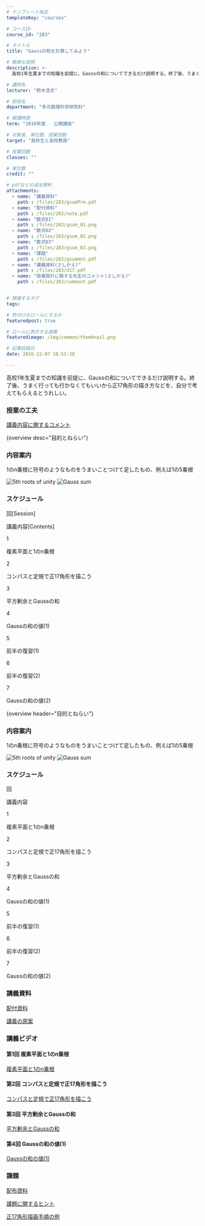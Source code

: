 ```yaml
---
# テンプレート指定
templateKey: "courses"

# コースID
course_id: "283"

# タイトル
title: "Gaussの和を計算してみよう"

# 簡単な説明
description: >-
  高校1年生夏までの知識を前提に、Gaussの和についてできるだけ説明する。終了後、うまく行っても行かなくてもいいから正17角形の描き方などを、自分で考えてもらえるとうれしい。...

# 講師名
lecturer: "鈴木浩志"

# 部局名
department: "多元数理科学研究科"

# 開講時限
term: "2010年度	公開講座"

# 対象者、単位数、授業回数
target: "高校生と高校教員"

# 授業回数
classes: ""

# 単位数
credit: ""

# pdfなどの追加資料
attachments: 
  - name: "講義資料" 
    path : /files/283/gsumPrm.pdf
  - name: "配付資料" 
    path : /files/283/note.pdf
  - name: "数式01" 
    path : /files/283/gsum_01.png
  - name: "数式02" 
    path : /files/283/gsum_02.png
  - name: "数式03" 
    path : /files/283/gsum_03.png
  - name: "課題" 
    path : /files/283/gsumHnt.pdf
  - name: "講義資料(さしかえ)" 
    path : /files/283/d17.pdf
  - name: "授業設計に関する先生のコメント(さしかえ)" 
    path : /files/283/comment.pdf


# 関連するタグ
tags:

# 色付けのロールにするか
featuredpost: true

# ロールに表示する画像
featuredimage: /img/common/thumbnail.png

# 記事投稿日
date: 2016-12-07 10:51:38

---
```

高校1年生夏までの知識を前提に、Gaussの和についてできるだけ説明する。終了後、うまく行っても行かなくてもいいから正17角形の描き方などを、自分で考えてもらえるとうれしい。
### 授業の工夫


[講義内容に関するコメント](/files/283/comment.pdf) 

{overview desc="目的とねらい"} 

### 内容案内

1のn乗根に符号のようなものをうまいことつけて足したもの、例えば1の5乗根  

![5th roots of unity](/files/283/gsum_01.png) 
![Gauss sum](/files/283/gsum_03.png) 
### スケジュール

回[Session]

講義内容[Contents]

1

複素平面と1のn乗根

2

コンパスと定規で正17角形を描こう

3

平方剰余とGaussの和

4

Gaussの和の値(1)

5

前半の復習(1)

6

前半の復習(2)

7

Gaussの和の値(2)

{overview header="目的とねらい"} 

### 内容案内

1のn乗根に符号のようなものをうまいことつけて足したもの、例えば1の5乗根  

![5th roots of unity](/files/283/gsum_01.png) 
![Gauss sum](/files/283/gsum_03.png) 
### スケジュール

回

講義内容

1

複素平面と1のn乗根

2

コンパスと定規で正17角形を描こう

3

平方剰余とGaussの和

4

Gaussの和の値(1)

5

前半の復習(1)

6

前半の復習(2)

7

Gaussの和の値(2)

### 講義資料


[配付資料](/files/283/note.pdf) 

[講義の原案](/files/283/gsumPrm.pdf) 

### 講義ビデオ

#### 第1回 複素平面と1のn乗根

[複素平面と1のn乗根](http://nuvideo.media.nagoya-u.ac.jp/embed/07c562ddc66cd71bc03ec30327c4306903f49c93) 

#### 第2回 コンパスと定規で正17角形を描こう

[コンパスと定規で正17角形を描こう](http://nuvideo.media.nagoya-u.ac.jp/embed/e195e03f04ec3f2c9f6020f7644e1a83275bac4e) 

#### 第3回 平方剰余とGaussの和

[平方剰余とGaussの和](http://nuvideo.media.nagoya-u.ac.jp/embed/38ab6f6c9296ccbc539b6f089689e7c286149c3a) 

#### 第4回 Gaussの和の値(1)

[Gaussの和の値(1)](http://nuvideo.media.nagoya-u.ac.jp/embed/8d6626007742d8f90ea95c6ff803616abaa83d71)
### 課題


[配布資料](/files/283/note.pdf) 

[課題に関するヒント](/files/283/gsumHnt.pdf) 

[正17角形描画手順の例](/files/283/d17.pdf) 

